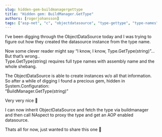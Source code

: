 ```yaml
---
slug: hidden-gem-buildmanagergettype
title: "Hidden gem: BuildManager.GetType"
authors: [rogerjohansson]
tags: ["asp-net", "c", "objectdatasource", "type-gettype", "type-names"]
---
```

I’ve been digging through the ObjectDataSource today and I was trying to figure out how they created the datasource instance from the type name.

<!-- truncate -->

Now some clever reader might say “I know, I know, Type.GetType(string)”… But that’s wrong..  
Type.GetType(string) requires full type names with assembly name and the whole shebang.

The ObjectDataSource is able to create instances w/o all that information.  
So after a while of digging I found a precious gem, hidden in System.Configuration:  
“BuildManager.GetType(string)”

Very very nice 🙂

I can now inherit ObjectDataSource and fetch the type via buildmanager and then call NAspect to proxy the type and get an AOP enabled datasource.

Thats all for now, just wanted to share this one 🙂
